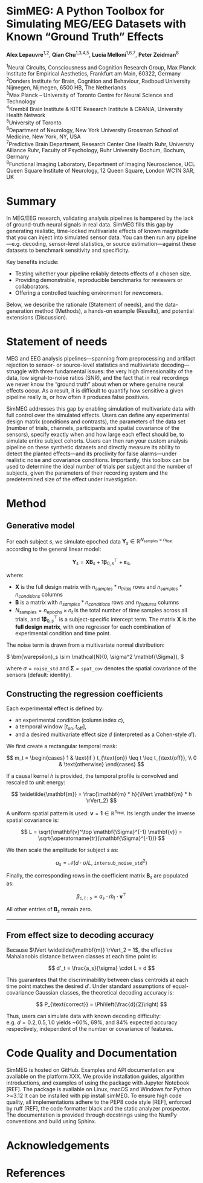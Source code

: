 # SimMEG: A Python Toolbox for Simulating MEG/EEG Datasets with Known “Ground Truth” Effects

**Alex Lepauvre**<sup>1,2</sup>, **Qian Chu**<sup>1,3,4,5</sup>, **Lucia Melloni**<sup>1,6,7</sup>, **Peter Zeidman**<sup>8</sup>

<sup>1</sup>Neural Circuits, Consciousness and Cognition Research Group, Max Planck Institute for Empirical Aesthetics, Frankfurt am Main, 60322, Germany  
<sup>2</sup>Donders Institute for Brain, Cognition and Behaviour, Radboud University Nijmegen, Nijmegen, 6500 HB, The Netherlands  
<sup>3</sup>Max Planck – University of Toronto Centre for Neural Science and Technology  
<sup>4</sup>Krembil Brain Institute & KITE Research Institute & CRANIA, University Health Network  
<sup>5</sup>University of Toronto  
<sup>6</sup>Department of Neurology, New York University Grossman School of Medicine, New York, NY, USA  
<sup>7</sup>Predictive Brain Department, Research Center One Health Ruhr, University Alliance Ruhr, Faculty of Psychology, Ruhr University Bochum, Bochum, Germany  
<sup>8</sup>Functional Imaging Laboratory, Department of Imaging Neuroscience, UCL Queen Square Institute of Neurology, 12 Queen Square, London WC1N 3AR, UK  

# Summary
In MEG/EEG research, validating analysis pipelines is hampered by the lack of ground-truth neural signals in real data. SimMEG fills this gap by generating realistic, time-locked multivariate effects of known magnitude that you can inject into simulated sensor data. You can then run any pipeline—e.g. decoding, sensor-level statistics, or source estimation—against these datasets to benchmark sensitivity and specificity. 

Key benefits include:

- Testing whether your pipeline reliably detects effects of a chosen size.  
- Providing demonstrable, reproducible benchmarks for reviewers or collaborators.  
- Offering a controlled teaching environment for newcomers.  

Below, we describe the rationale (Statement of needs), and the data-generation method (Methods), a hands-on example (Results), and potential extensions (Discussion).  

# Statement of needs

MEG and EEG analysis pipelines—spanning from preprocessing and artifact rejection to sensor- or source-level statistics and multivariate decoding—struggle with three fundamental issues: the very high dimensionality of the data, low signal-to-noise ratios (SNR), and the fact that in real recordings we never know the “ground truth” about when or where genuine neural effects occur.  As a result, it is difficult to quantify how sensitive a given pipeline really is, or how often it produces false positives.

SimMEG addresses this gap by enabling simulation of multivariate data with full control over the simulated effects. Users can define any experimental design matrix (conditions and contrasts), the parameters of the data set (number of trials, channels, participants and spatial covariance of the sensors), specify exactly when and how large each effect should be, to simulate entire subject cohorts.  Users can then run your custom analysis pipeline on these synthetic datasets and directly measure its ability to detect the planted effects—and its proclivity for false alarms—under realistic noise and covariance conditions. Importantly, this toolbox can be used to determine the ideal number of trials per subject and the number of subjects, given the parameters of their recording system and the predetermined size of the effect under investigation.

# Method

## Generative model

For each subject $s$, we simulate epoched data $\mathbf{Y}_s \in \mathbb{R}^{N_{\text{samples}} \times n_{\text{feat}}}$ according to the general linear model:

$$
\mathbf{Y}_s = \mathbf{X} \mathbf{B}_s + \mathbf{1} \bm{\beta}_{0,s}^\top + \bm{\varepsilon}_s,
$$

where: 

- $\mathbf{X}$ is the full design matrix with $n_{samples} * n_{trials}$ rows and $n_{samples} * n_{conditions}$ columns
- $\mathbf{B}$ is a matrix with $n_{samples} * n_{conditions}$ rows and $n_{features}$ columns 
- $N_{\text{samples}} = n_{\text{epochs}} \times n_t$ is the total number of time samples across all trials, and $\mathbf{1} \bm{\beta}_{0,s}^\top$ is a subject-specific intercept term. The matrix $\mathbf{X}$ is the **full design matrix**, with one regressor for each combination of experimental condition and time point.

The noise term is drawn from a multivariate normal distribution:

$
\bm{\varepsilon}_s \sim \mathcal{N}(0, \sigma^2 \mathbf{\Sigma}),
$

where $\sigma = \texttt{noise\_std}$ and $\mathbf{\Sigma} = \texttt{spat\_cov}$ denotes the spatial covariance of the sensors (default: identity).

## Constructing the regression coefficients

Each experimental effect is defined by:

- an experimental condition (column index $c$),
- a temporal window $[t_{\text{on}}, t_{\text{off}}]$,
- and a desired multivariate effect size $d$ (interpreted as a Cohen-style $d'$).

We first create a rectangular temporal mask:

$$
m_t = \begin{cases}
1 & \text{if } t_{\text{on}} \leq t \leq t_{\text{off}}, \\
0 & \text{otherwise}
\end{cases}
$$

If a causal kernel $h$ is provided, the temporal profile is convolved and rescaled to unit energy:

$$
\widetilde{\mathbf{m}} = \frac{\mathbf{m} * h}{\lVert \mathbf{m} * h \rVert_2}
$$

A uniform spatial pattern is used: $\mathbf{v} = \mathbf{1} \in \mathbb{R}^{n_{\text{feat}}}$. Its length under the inverse spatial covariance is:

$$
L = \sqrt{\mathbf{v}^\top \mathbf{\Sigma}^{-1} \mathbf{v}} = \sqrt{\operatorname{tr}(\mathbf{\Sigma}^{-1})}
$$

We then scale the amplitude for subject $s$ as:

$$
a_s = \mathcal{N}(d \cdot \sigma / L,\; \texttt{intersub\_noise\_std}^2)
$$

Finally, the corresponding rows in the coefficient matrix $\mathbf{B}_s$ are populated as:

$$
\beta_{c,t:s} = a_s \cdot \widetilde{m}_t \cdot \mathbf{v}^\top
$$

All other entries of $\mathbf{B}_s$ remain zero.

---

## From effect size to decoding accuracy

Because $\lVert \widetilde{\mathbf{m}} \rVert_2 = 1$, the effective Mahalanobis distance between classes at each time point is:

$$
d'_t = \frac{a_s}{\sigma} \cdot L = d
$$

This guarantees that the discriminability between class centroids at each time point matches the desired $d'$. Under standard assumptions of equal-covariance Gaussian classes, the theoretical decoding accuracy is:

$$
P_{\text{correct}} = \Phi\left(\frac{d}{2}\right)
$$

Thus, users can simulate data with known decoding difficulty:  
e.g. $d = 0.2, 0.5, 1.0$ yields ~60%, 69%, and 84% expected accuracy respectively, independent of the number or covariance of features.

# Code Quality and Documentation
SimMEG is hosted on GitHub. Examples and API documentation are available on the platform XXX. We provide installation guides, algorithm introductions, and examples of using the package with Jupyter Notebook [REF]. The package is available on Linux, macOS and Windows for Python >=3.12
It can be installed with pip install simMEG. To ensure high code quality, all implementations adhere to the PEP8 code style [REF], enforced by ruff [REF], the code formatter black and the static analyzer prospector. The documentation is provided through docstrings using the NumPy conventions and build using Sphinx. 

# Acknowledgements

# References
